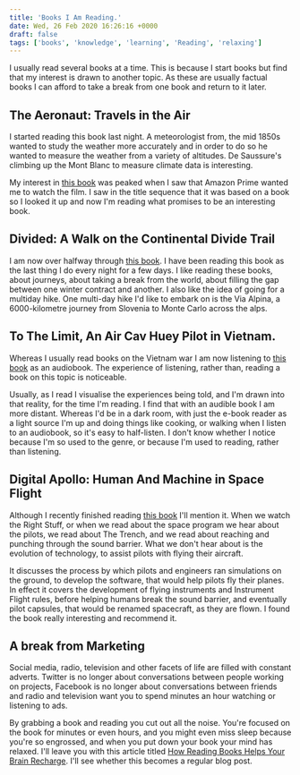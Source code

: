 ```yaml
---
title: 'Books I Am Reading.'
date: Wed, 26 Feb 2020 16:26:16 +0000
draft: false
tags: ['books', 'knowledge', 'learning', 'Reading', 'relaxing']
---
```


I usually read several books at a time. This is because I start books but find that my interest is drawn to another topic. As these are usually factual books I can afford to take a break from one book and return to it later.

The Aeronaut: Travels in the Air
--------------------------------

I started reading this book last night. A meteorologist from, the mid 1850s wanted to study the weather more accurately and in order to do so he wanted to measure the weather from a variety of altitudes. De Saussure's climbing up the Mont Blanc to measure climate data is interesting.

My interest in [this book](https://www.goodreads.com/book/show/46253681-the-aeronauts?ac=1&from_search=true&qid=kcZPeshXwk&rank=4) was peaked when I saw that Amazon Prime wanted me to watch the film. I saw in the title sequence that it was based on a book so I looked it up and now I'm reading what promises to be an interesting book.

Divided: A Walk on the Continental Divide Trail
-----------------------------------------------

I am now over halfway through [this book](https://www.goodreads.com/book/show/49123988-divided). I have been reading this book as the last thing I do every night for a few days. I like reading these books, about journeys, about taking a break from the world, about filling the gap between one winter contract and another. I also like the idea of going for a multiday hike. One multi-day hike I'd like to embark on is the Via Alpina, a 6000-kilometre journey from Slovenia to Monte Carlo across the alps.

To The Limit, An Air Cav Huey Pilot in Vietnam.
-----------------------------------------------

Whereas I usually read books on the Vietnam war I am now listening to [this book](https://www.goodreads.com/book/show/2128989.To_the_Limit) as an audiobook. The experience of listening, rather than, reading a book on this topic is noticeable.

Usually, as I read I visualise the experiences being told, and I'm drawn into that reality, for the time I'm reading. I find that with an audible book I am more distant. Whereas I'd be in a dark room, with just the e-book reader as a light source I'm up and doing things like cooking, or walking when I listen to an audiobook, so it's easy to half-listen. I don't know whether I notice because I'm so used to the genre, or because I'm used to reading, rather than listening.

Digital Apollo: Human And Machine in Space Flight
-------------------------------------------------

Although I recently finished reading [this book](https://www.goodreads.com/book/show/2422710.Digital_Apollo) I'll mention it. When we watch the Right Stuff, or when we read about the space program we hear about the pilots, we read about The Trench, and we read about reaching and punching through the sound barrier. What we don't hear about is the evolution of technology, to assist pilots with flying their aircraft.

It discusses the process by which pilots and engineers ran simulations on the ground, to develop the software, that would help pilots fly their planes. In effect it covers the development of flying instruments and Instrument Flight rules, before helping humans break the sound barrier, and eventually pilot capsules, that would be renamed spacecraft, as they are flown. I found the book really interesting and recommend it.

A break from Marketing
----------------------

Social media, radio, television and other facets of life are filled with constant adverts. Twitter is no longer about conversations between people working on projects, Facebook is no longer about conversations between friends and radio and television want you to spend minutes an hour watching or listening to ads.

By grabbing a book and reading you cut out all the noise. You're focused on the book for minutes or even hours, and you might even miss sleep because you're so engrossed, and when you put down your book your mind has relaxed. I'll leave you with this article titled [How Reading Books Helps Your Brain Recharge](https://www.entrepreneur.com/article/345880?fbclid=IwAR3KRhTLxExUe2HAAAU4oINJfk73wZraGdtAUIShNZCtTEMdYSETtVoRvvU). I'll see whether this becomes a regular blog post.